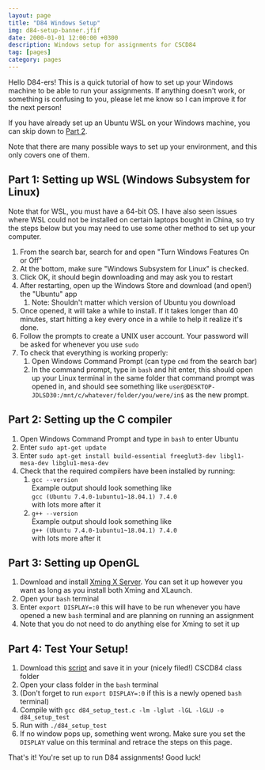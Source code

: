 ```yaml
---
layout: page
title: "D84 Windows Setup"
img: d84-setup-banner.jfif
date: 2000-01-01 12:00:00 +0300
description: Windows setup for assignments for CSCD84
tag: [pages]
category: pages
---
```


Hello D84-ers! This is a quick tutorial of how to set up your Windows machine to be able to run your assignments. If anything doesn't work, or something is confusing to you, please let me know so I can improve it for the next person!

If you have already set up an Ubuntu WSL on your Windows machine, you can skip down to [Part 2](#part-2-setting-up-the-c-compiler). 

Note that there are many possible ways to set up your environment, and this only covers one of them.

## Part 1: Setting up WSL (Windows Subsystem for Linux)

Note that for WSL, you must have a 64-bit OS. I have also seen issues where WSL could not be installed on certain laptops bought in China, so try the steps below but you may need to use some other method to set up your computer.
1. From the search bar, search for and open "Turn Windows Features On or Off"
2. At the bottom, make sure "Windows Subsystem for Linux" is checked.
3. Click OK, it should begin downloading and may ask you to restart
4. After restarting, open up the Windows Store and download (and open!) the "Ubuntu" app
   1. Note: Shouldn't matter which version of Ubuntu you download
5. Once opened, it will take a while to install. If it takes longer than 40 minutes, start hitting a key every once in a while to help it realize it's done.
6. Follow the prompts to create a UNIX user account. Your password will be asked for whenever you use `sudo`
7. To check that everything is working properly:
   1. Open Windows Command Prompt (can type `cmd` from the search bar)
   2. In the command prompt, type in `bash` and hit enter, this should open up your Linux terminal in the same folder that command prompt was opened in, and should see something like `user@DESKTOP-JDLSD30:/mnt/c/whatever/folder/you/were/in$` as the new prompt.

## Part 2: Setting up the C compiler
1. Open Windows Command Prompt and type in `bash` to enter Ubuntu
2. Enter `sudo apt-get update`
3. Enter `sudo apt-get install build-essential freeglut3-dev libgl1-mesa-dev libglu1-mesa-dev`
4. Check that the required compilers have been installed by running:
   1. `gcc --version` <br>Example output should look something like <br>`gcc (Ubuntu 7.4.0-1ubuntu1~18.04.1) 7.4.0` <br>with lots more after it
   2. `g++ --version` <br>Example output should look something like <br>`g++ (Ubuntu 7.4.0-1ubuntu1~18.04.1) 7.4.0` <br>with lots more after it

## Part 3: Setting up OpenGL

1. Download and install <a href="https://sourceforge.net/projects/xming/" target="_blank">Xming X Server</a>. You can set it up however you want as long as you install both Xming and XLaunch.
2. Open your `bash` terminal
3. Enter `export DISPLAY=:0` this will have to be run whenever you have opened a new `bash` terminal and are planning on running an assignment
4. Note that you do not need to do anything else for Xming to set it up

## Part 4: Test Your Setup!
1. Download this <a href="https://utoronto-my.sharepoint.com/:u:/g/personal/n_way_mail_utoronto_ca/EXADc8jJQxVGtneawvmqjdQBw9OrIEyfy4Fy6YkO4GXRfQ?e=d3bu2A" target="_blank">script</a> and save it in your (nicely filed!) CSCD84 class folder 
2. Open your class folder in the `bash` terminal
3. (Don't forget to run `export DISPLAY=:0` if this is a newly opened `bash` terminal)
4. Compile with `gcc d84_setup_test.c -lm -lglut -lGL -lGLU -o d84_setup_test`
5. Run with `./d84_setup_test`
6. If no window pops up, something went wrong. Make sure you set the `DISPLAY` value on this terminal and retrace the steps on this page.

That's it! You're set up to run D84 assignments! Good luck!